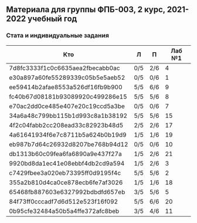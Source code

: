 ## Материала для группы ФПБ-003, 2 курс, 2021-2022 учебный год

### Стата и индивидуальные задания

| Кто    | Л    | П  | Лаб №1 |
| ------------- |------|-----|-----|
| 7d8fc3333f1c0c6635aea2fbecabb0ac | 0/5 | 2/6 | 4 |
| e30a897a60fe55289339c05b5e5aeb52 | 0/5 | 0/6 | 1 |
| ee59414b2afae8553a526df16fb9b900 | 5/5 | 6/6 | 9 |
| fc40b67d08181b93089920c499286e15 | 5/5 | 5/6 | 8 |
| e70ac2dd0ce485e407e20c19ccd5a3be | 0/5 | 0/6 | 7 |
| 34a6a48c799bb115b1d993c8a1b38192 | 5/5 | 5/6 | 15 |
| 4f2c04fabb2cc208ead33c82923b48d5 | 2/5 | 2/6 | 17 |
| 4a61641934f6e7c8711b5a624b0b19d9 | 1/5 | 1/6 | 19 |
| eb987b7d64c26932d8207be768b94d12 | 0/5 | 0/6 | 10 |
| db1313b60c09fea6fa6890a9e437f27a | 1/5 | 2/6 | 21 |
| 9920bd8da1ec41e08ebbf4db2cd9a594 | 1/5 | 2/6 | 3 |
| c7429fbee3a020eb73395ff0d9195f4c | 5/5 | 5/6 | 2 |
| 355a2b810d4ca0ce878ecb6fe7af3026 | 1/5 | 1/6 | 18 |
| 65468fb887603e6327992bdbdfd657eb | 3/5 | 5/6 | 5 |
| 84f73ff0cccadf7d6d512e523f16f092 | 5/5 | 6/6 | 20 |
| 0b95cfe32484a50b5a4ffe372afc8beb | 3/5 | 4/6 | 11 |

